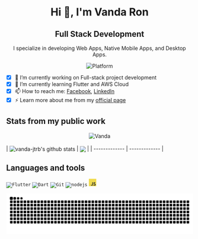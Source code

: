 <h1 align="center">Hi 👋, I'm Vanda Ron</h1>
<h2 align="center">Full Stack Development</h2>
<p align="center">I specialize in developing Web Apps, Native Mobile Apps, and Desktop Apps.</p>

<!--
<p align="center">
<strong>ASP.Net | Flutter | C# | NodeJS | NextJS | Javascript | Ms. SQL Server | MySQL | AWS Cloud | Digital Ocean</strong>
</p>
-->
<div align="center">
  <a>
    <img src="https://img.shields.io/badge/-ASP.Net%20|%20Flutter%20|%20CSharp%20|%20NodeJS%20|%20NextJS%20|%20Javascript%20|%20Ms. SQL Server%20|%20MySQL%20|%20Figma%20|%20AWS Cloud%20|%20Digital Ocean%20-blue.svg?"
      alt="Platform" />
  </a>
</div>

<p></p>

- [x] 🔭 I’m currently working on Full-stack project development
- [x] 🌱 I’m currently learning Flutter and AWS Cloud
- [x] 📫 How to reach me: [Facebook](https://web.facebook.com/lovelysweatboy), [LinkedIn](https://www.linkedin.com/in/ronvanda)
- [x] ⚡ Learn more about me from my [official page](https://www.ronvanda.com/)

## Stats from my public work
<div align="center">
  <img align="center" src="https://github-readme-streak-stats.herokuapp.com/?user=vanda-jtrb&theme=buefy" alt="Vanda" />
</div>
<br>
| <img align="center" src="https://github-readme-stats.vercel.app/api?username=vanda-jtrb&show_icons=true&include_all_commits=true&theme=buefy&hide_border=true" alt="vanda-jtrb's github stats" /> | <img align="center" src="https://github-readme-stats.vercel.app/api/top-langs/?username=vanda-jtrb&layout=compact&theme=buefy&hide_border=true" /> |
| ------------- | ------------- |

## Languages and tools
<code><img height="20" src="https://avatars.githubusercontent.com/u/14101776?s=20&v=4" alt="Flutter"></code>
<code><img height="20" src="https://avatars.githubusercontent.com/u/1609975?s=20&v=4" alt="Dart"></code>
<code><img height="20" src="https://avatars.githubusercontent.com/u/18133?s=20&v=4" alt="Git"></code>
<code><img height="20" src="https://avatars.githubusercontent.com/u/9950313?s=20&v=4" alt="nodejs"></code>
<code><img height="20" src="https://raw.githubusercontent.com/github/explore/80688e429a7d4ef2fca1e82350fe8e3517d3494d/topics/javascript/javascript.png" alt="javascript"></code>

<!-- By https://github.com/marketplace/actions/generate-snake-game-from-github-contribution-grid -->

<picture>
  <source media="(prefers-color-scheme: dark)" srcset="https://raw.githubusercontent.com/vanda-jtrb/vanda-jtrb/output/github-contribution-grid-snake-dark.svg">
  <source media="(prefers-color-scheme: light)" srcset="https://raw.githubusercontent.com/vanda-jtrb/vanda-jtrb/output/github-contribution-grid-snake.svg">
  <img alt="github contribution grid snake animation" src="https://raw.githubusercontent.com/vanda-jtrb/vanda-jtrb/output/github-contribution-grid-snake.svg">
</picture>
